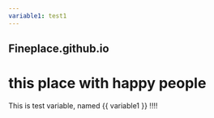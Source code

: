 ```yaml
---
variable1: test1
---
```


## Fineplace.github.io
# this place with happy people 
This is test variable, named {{ variable1 }} !!!!
